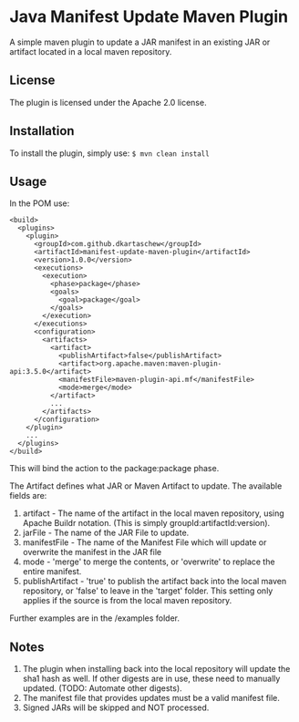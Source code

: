 # Java Manifest Update Maven Plugin

A simple maven plugin to update a JAR manifest in an
existing JAR or artifact located in a local maven
repository.

## License

The plugin is licensed under the Apache 2.0 license.

## Installation

To install the plugin, simply use: `$ mvn clean install`

## Usage

In the POM use:

```
<build>
  <plugins>
    <plugin>
      <groupId>com.github.dkartaschew</groupId>
      <artifactId>manifest-update-maven-plugin</artifactId>
      <version>1.0.0</version>
      <executions>
        <execution>
          <phase>package</phase>
          <goals>
            <goal>package</goal>
          </goals>
        </execution>
      </executions>
      <configuration>
        <artifacts>
          <artifact>
            <publishArtifact>false</publishArtifact>
            <artifact>org.apache.maven:maven-plugin-api:3.5.0</artifact>
            <manifestFile>maven-plugin-api.mf</manifestFile>
            <mode>merge</mode>
          </artifact>
          ...
        </artifacts>
      </configuration>
    </plugin>
    ...
  </plugins>
</build>
```

This will bind the action to the package:package phase.

The Artifact defines what JAR or Maven Artifact to update. The available 
fields are:

1. artifact - The name of the artifact in the local maven repository, 
 using Apache Buildr notation. (This is simply groupId:artifactId:version).
2. jarFile - The name of the JAR File to update.
3. manifestFile - The name of the Manifest File which will update or 
overwrite the manifest in the JAR file
4. mode - 'merge' to merge the contents, or 'overwrite' to replace the entire
manifest.
5. publishArtifact - 'true' to publish the artifact back into the local maven 
repository, or 'false' to leave in the 'target' folder. This setting only applies
if the source is from the local maven repository.

Further examples are in the /examples folder.

## Notes

1. The plugin when installing back into the local repository will update
 the sha1 hash as well. If other digests are in use, these need to manually
 updated. (TODO: Automate other digests).
2. The manifest file that provides updates must be a valid manifest file.
3. Signed JARs will be skipped and NOT processed.

